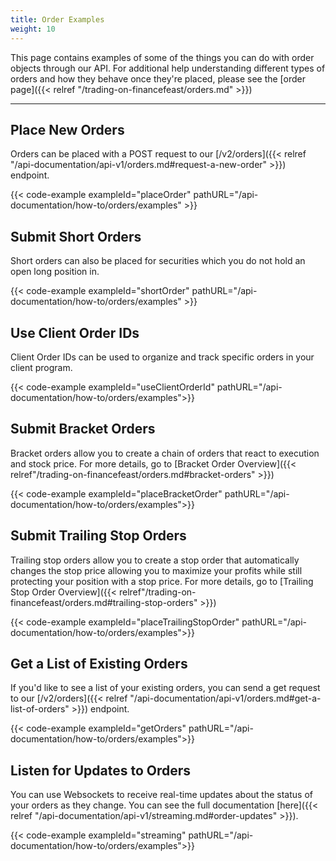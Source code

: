 ```yaml
---
title: Order Examples
weight: 10
---
```


This page contains examples of some of the things you can do with order objects through our API. For additional help
understanding different types of orders and how they behave once they're placed, please see the [order page]({{< relref "/trading-on-financefeast/orders.md" >}})

---

## Place New Orders
Orders can be placed with a POST request to our [/v2/orders]({{< relref "/api-documentation/api-v1/orders.md#request-a-new-order" >}}) endpoint.

{{< code-example exampleId="placeOrder" pathURL="/api-documentation/how-to/orders/examples" >}}

## Submit Short Orders
Short orders can also be placed for securities which you do not hold an open long position in.

{{< code-example exampleId="shortOrder" pathURL="/api-documentation/how-to/orders/examples" >}}

## Use Client Order IDs
Client Order IDs can be used to organize and track specific orders in your client program.

{{< code-example exampleId="useClientOrderId" pathURL="/api-documentation/how-to/orders/examples">}}

## Submit Bracket Orders
Bracket orders allow you to create a chain of orders that react to execution
 and stock price.
For more details, go to [Bracket Order Overview]({{< relref"/trading-on-financefeast/orders.md#bracket-orders" >}})

{{< code-example exampleId="placeBracketOrder" pathURL="/api-documentation/how-to/orders/examples">}}

## Submit Trailing Stop Orders
Trailing stop orders allow you to create a stop order that automatically changes the stop price allowing 
you to maximize your profits while still protecting your position with a stop price.
For more details, go to [Trailing Stop Order Overview]({{< relref"/trading-on-financefeast/orders.md#trailing-stop-orders" >}})

{{< code-example exampleId="placeTrailingStopOrder" pathURL="/api-documentation/how-to/orders/examples">}}

## Get a List of Existing Orders
If you'd like to see a list of your existing orders, you can send a get request to our [/v2/orders]({{< relref "/api-documentation/api-v1/orders.md#get-a-list-of-orders" >}}) endpoint.

{{< code-example exampleId="getOrders" pathURL="/api-documentation/how-to/orders/examples">}}

## Listen for Updates to Orders
You can use Websockets to receive real-time updates about the status of your orders as they change. You can see the full documentation [here]({{< relref "/api-documentation/api-v1/streaming.md#order-updates" >}}).

{{< code-example exampleId="streaming" pathURL="/api-documentation/how-to/orders/examples">}}
